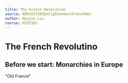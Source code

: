 ```yaml
---
title: The French Revolution
source: KBhHIST201EnlightenmentFrenchRev
author: Houjun Liu
course: HIST201
---
```


# The French Revolutino

## Before we start: Monarchies in Europe


 "Old France"


